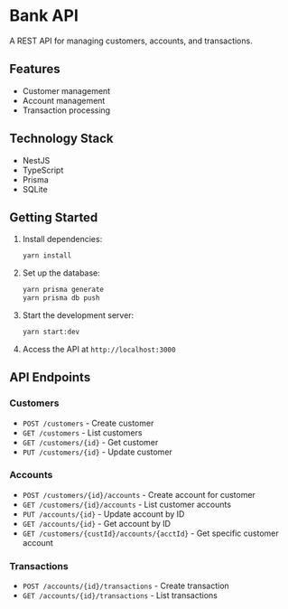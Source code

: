 # Bank API

A REST API for managing customers, accounts, and transactions.

## Features

- Customer management
- Account management  
- Transaction processing

## Technology Stack

- NestJS
- TypeScript
- Prisma
- SQLite

## Getting Started

1. Install dependencies:
   ```bash
   yarn install
   ```

2. Set up the database:
   ```bash
   yarn prisma generate
   yarn prisma db push
   ```

3. Start the development server:
   ```bash
   yarn start:dev
   ```

4. Access the API at `http://localhost:3000`

## API Endpoints

### Customers
- `POST /customers` - Create customer
- `GET /customers` - List customers
- `GET /customers/{id}` - Get customer
- `PUT /customers/{id}` - Update customer

### Accounts
- `POST /customers/{id}/accounts` - Create account for customer
- `GET /customers/{id}/accounts` - List customer accounts
- `PUT /accounts/{id}` - Update account by ID
- `GET /accounts/{id}` - Get account by ID
- `GET /customers/{custId}/accounts/{acctId}` - Get specific customer account

### Transactions
- `POST /accounts/{id}/transactions` - Create transaction
- `GET /accounts/{id}/transactions` - List transactions